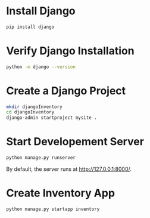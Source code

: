 # Install Django
```bash
pip install django
```
# Verify Django Installation
```bash
python -m django --version
```

# Create a Django Project
```bash
mkdir djangoInventory  
cd djangoInventory  
django-admin startproject mysite .
```

# Start Developement Server
```bash
python manage.py runserver
```
By default, the server runs at http://127.0.0.1:8000/.

# Create Inventory App
```bash
python manage.py startapp inventory
```